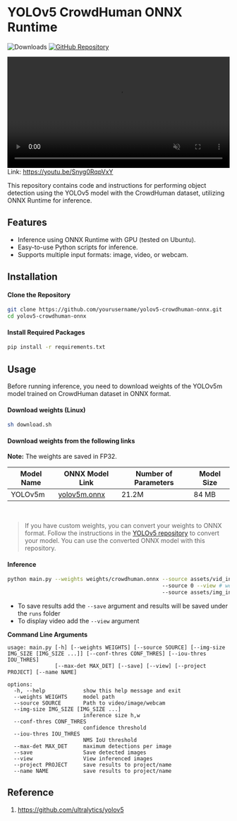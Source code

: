 # YOLOv5 CrowdHuman ONNX Runtime

![Downloads](https://img.shields.io/github/downloads/yakhyo/yolov5-crowdhuman-onnx/total) [![GitHub Repository](https://img.shields.io/badge/GitHub-Repository-blue?logo=github)](https://github.com/yakhyo/yolov5-crowdhuman-onnx)

<video controls autoplay loop src="" muted="false" width="100%"></video>
Link: https://youtu.be/Snyg0RqpVxY

This repository contains code and instructions for performing object detection using the YOLOv5 model with the CrowdHuman dataset, utilizing ONNX Runtime for inference.

## Features

- Inference using ONNX Runtime with GPU (tested on Ubuntu).
- Easy-to-use Python scripts for inference.
- Supports multiple input formats: image, video, or webcam.

## Installation

#### Clone the Repository

```bash
git clone https://github.com/yourusername/yolov5-crowdhuman-onnx.git
cd yolov5-crowdhuman-onnx
```

#### Install Required Packages

```bash
pip install -r requirements.txt
```

## Usage

Before running inference, you need to download weights of the YOLOv5m model trained on CrowdHuman dataset in ONNX format.

#### Download weights (Linux)

```bash
sh download.sh
```

#### Download weights from the following links

**Note:** The weights are saved in FP32.

| Model Name | ONNX Model Link                                                                                           | Number of Parameters | Model Size |
| ---------- | --------------------------------------------------------------------------------------------------------- | -------------------- | ---------- |
| YOLOv5m    | [yolov5m.onnx](https://github.com/yakhyo/yolov5-crowdhuman-onnx/releases/download/v0.0.1/crowdhuman.onnx) | 21.2M                | 84 MB      |

<br>

> If you have custom weights, you can convert your weights to ONNX format. Follow the instructions in the [YOLOv5 repository](https://github.com/ultralytics/yolov5) to convert your model. You can use the converted ONNX model with this repository.

#### Inference

```bash
python main.py --weights weights/crowdhuman.onnx --source assets/vid_input.mp4 # video
                                                 --source 0 --view # webcam and display
                                                 --source assets/img_input.jpg # image
```

- To save results add the `--save` argument and results will be saved under the `runs` folder
- To display video add the `--view` argument

**Command Line Arguments**

```
usage: main.py [-h] [--weights WEIGHTS] [--source SOURCE] [--img-size IMG_SIZE [IMG_SIZE ...]] [--conf-thres CONF_THRES] [--iou-thres IOU_THRES]
               [--max-det MAX_DET] [--save] [--view] [--project PROJECT] [--name NAME]

options:
  -h, --help            show this help message and exit
  --weights WEIGHTS     model path
  --source SOURCE       Path to video/image/webcam
  --img-size IMG_SIZE [IMG_SIZE ...]
                        inference size h,w
  --conf-thres CONF_THRES
                        confidence threshold
  --iou-thres IOU_THRES
                        NMS IoU threshold
  --max-det MAX_DET     maximum detections per image
  --save                Save detected images
  --view                View inferenced images
  --project PROJECT     save results to project/name
  --name NAME           save results to project/name
```

## Reference

1. https://github.com/ultralytics/yolov5
